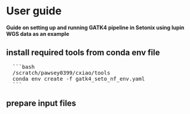 # User guide
**Guide on setting up and running GATK4 pipeline in Setonix using lupin WGS data as an example**

## install required tools from conda env file
<pre >
  ```bash
  /scratch/pawsey0399/cxiao/tools
  conda env create -f gatk4_seto_nf_env.yaml
  ```
</pre>
## prepare input files
